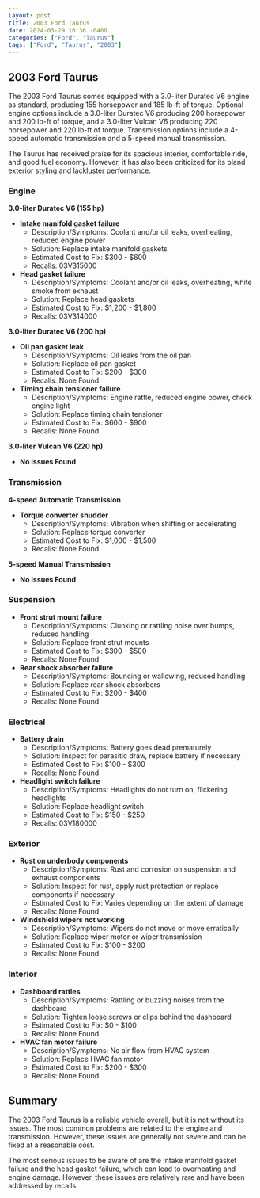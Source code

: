 ```yaml
---
layout: post
title: 2003 Ford Taurus
date: 2024-03-29 10:36 -0400
categories: ["Ford", "Taurus"]
tags: ["Ford", "Taurus", "2003"]
---
```

## 2003 Ford Taurus

The 2003 Ford Taurus comes equipped with a 3.0-liter Duratec V6 engine as standard, producing 155 horsepower and 185 lb-ft of torque. Optional engine options include a 3.0-liter Duratec V6 producing 200 horsepower and 200 lb-ft of torque, and a 3.0-liter Vulcan V6 producing 220 horsepower and 220 lb-ft of torque. Transmission options include a 4-speed automatic transmission and a 5-speed manual transmission.

The Taurus has received praise for its spacious interior, comfortable ride, and good fuel economy. However, it has also been criticized for its bland exterior styling and lackluster performance.

### Engine

**3.0-liter Duratec V6 (155 hp)**

* **Intake manifold gasket failure**
    * Description/Symptoms: Coolant and/or oil leaks, overheating, reduced engine power
    * Solution: Replace intake manifold gaskets
    * Estimated Cost to Fix: $300 - $600
    * Recalls: 03V315000
* **Head gasket failure**
    * Description/Symptoms: Coolant and/or oil leaks, overheating, white smoke from exhaust
    * Solution: Replace head gaskets
    * Estimated Cost to Fix: $1,200 - $1,800
    * Recalls: 03V314000

**3.0-liter Duratec V6 (200 hp)**

* **Oil pan gasket leak**
    * Description/Symptoms: Oil leaks from the oil pan
    * Solution: Replace oil pan gasket
    * Estimated Cost to Fix: $200 - $300
    * Recalls: None Found
* **Timing chain tensioner failure**
    * Description/Symptoms: Engine rattle, reduced engine power, check engine light
    * Solution: Replace timing chain tensioner
    * Estimated Cost to Fix: $600 - $900
    * Recalls: None Found

**3.0-liter Vulcan V6 (220 hp)**

* **No Issues Found**

### Transmission

**4-speed Automatic Transmission**

* **Torque converter shudder**
    * Description/Symptoms: Vibration when shifting or accelerating
    * Solution: Replace torque converter
    * Estimated Cost to Fix: $1,000 - $1,500
    * Recalls: None Found

**5-speed Manual Transmission**

* **No Issues Found**

### Suspension

* **Front strut mount failure**
    * Description/Symptoms: Clunking or rattling noise over bumps, reduced handling
    * Solution: Replace front strut mounts
    * Estimated Cost to Fix: $300 - $500
    * Recalls: None Found
* **Rear shock absorber failure**
    * Description/Symptoms: Bouncing or wallowing, reduced handling
    * Solution: Replace rear shock absorbers
    * Estimated Cost to Fix: $200 - $400
    * Recalls: None Found

### Electrical

* **Battery drain**
    * Description/Symptoms: Battery goes dead prematurely
    * Solution: Inspect for parasitic draw, replace battery if necessary
    * Estimated Cost to Fix: $100 - $300
    * Recalls: None Found
* **Headlight switch failure**
    * Description/Symptoms: Headlights do not turn on, flickering headlights
    * Solution: Replace headlight switch
    * Estimated Cost to Fix: $150 - $250
    * Recalls: 03V180000

### Exterior

* **Rust on underbody components**
    * Description/Symptoms: Rust and corrosion on suspension and exhaust components
    * Solution: Inspect for rust, apply rust protection or replace components if necessary
    * Estimated Cost to Fix: Varies depending on the extent of damage
    * Recalls: None Found
* **Windshield wipers not working**
    * Description/Symptoms: Wipers do not move or move erratically
    * Solution: Replace wiper motor or wiper transmission
    * Estimated Cost to Fix: $100 - $200
    * Recalls: None Found

### Interior

* **Dashboard rattles**
    * Description/Symptoms: Rattling or buzzing noises from the dashboard
    * Solution: Tighten loose screws or clips behind the dashboard
    * Estimated Cost to Fix: $0 - $100
    * Recalls: None Found
* **HVAC fan motor failure**
    * Description/Symptoms: No air flow from HVAC system
    * Solution: Replace HVAC fan motor
    * Estimated Cost to Fix: $200 - $300
    * Recalls: None Found

## Summary

The 2003 Ford Taurus is a reliable vehicle overall, but it is not without its issues. The most common problems are related to the engine and transmission. However, these issues are generally not severe and can be fixed at a reasonable cost.

The most serious issues to be aware of are the intake manifold gasket failure and the head gasket failure, which can lead to overheating and engine damage. However, these issues are relatively rare and have been addressed by recalls.
